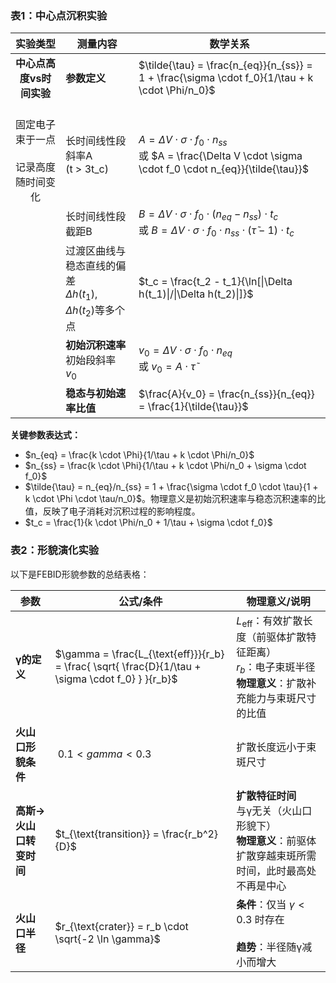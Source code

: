 ### 表1：中心点沉积实验

| 实验类型 | 测量内容 | 数学关系 |
|:--------:|----------|----------|
| **中心点高度vs时间实验** | **参数定义** | $\tilde{\tau} = \frac{n_{eq}}{n_{ss}} = 1 + \frac{\sigma \cdot f_0}{1/\tau + k \cdot \Phi/n_0}$ |
| <br>固定电子束于一点<br><br>记录高度随时间变化 | 长时间线性段斜率A<br>(t > 3t_c) | $A = \Delta V \cdot \sigma \cdot f_0 \cdot n_{ss}$<br>或 $A = \frac{\Delta V \cdot \sigma \cdot f_0 \cdot n_{eq}}{\tilde{\tau}}$ |
|  | 长时间线性段截距B | $B = \Delta V \cdot \sigma \cdot f_0 \cdot (n_{eq} - n_{ss}) \cdot t_c$<br>或 $B = \Delta V \cdot \sigma \cdot f_0 \cdot n_{ss} \cdot (\tilde{\tau} - 1) \cdot t_c$ |
|  | 过渡区曲线与稳态直线的偏差<br>$\Delta h(t_1)$, $\Delta h(t_2)$等多个点 | $t_c = \frac{t_2 - t_1}{\ln[\|\Delta h(t_1)\|/\|\Delta h(t_2)\|]}$<br>  |
|  | **初始沉积速率**<br>初始段斜率 $v_0$ | $v_0 = \Delta V \cdot \sigma \cdot f_0 \cdot n_{eq}$<br>或 $v_0 = A \cdot \tilde{\tau}$ |
|  | **稳态与初始速率比值** | $\frac{A}{v_0} = \frac{n_{ss}}{n_{eq}} = \frac{1}{\tilde{\tau}}$ |

**关键参数表达式：**
- $n_{eq} = \frac{k \cdot \Phi}{1/\tau + k \cdot \Phi/n_0}$
- $n_{ss} = \frac{k \cdot \Phi}{1/\tau + k \cdot \Phi/n_0 + \sigma \cdot f_0}$
- $\tilde{\tau} = n_{eq}/n_{ss} = 1 + \frac{\sigma \cdot f_0 \cdot \tau}{1 + k \cdot \Phi \cdot \tau/n_0}$。物理意义是初始沉积速率与稳态沉积速率的比值，反映了电子消耗对沉积过程的影响程度。
- $t_c = \frac{1}{k \cdot \Phi/n_0 + 1/\tau + \sigma \cdot f_0}$


### 表2：形貌演化实验

以下是FEBID形貌参数的总结表格：

| **参数**                | **公式/条件**                          | **物理意义/说明**                                                                 |
|-------------------------|----------------------------------------|---------------------------------------------------------------------------------|
| **γ的定义**             | $\gamma = \frac{L_{\text{eff}}}{r_b} = \frac{ \sqrt{ \frac{D}{1/\tau + \sigma \cdot f_0} } }{r_b}$ | $L_{\text{eff}}$：有效扩散长度（前驱体扩散特征距离）<br>$r_b$：电子束斑半径<br>**物理意义**：扩散补充能力与束斑尺寸的比值 |
| **火山口形貌条件**      | $\ 0.1 < gamma < 0.3$                         | 扩散长度远小于束斑尺寸                     |
| **高斯→火山口转变时间** | $t_{\text{transition}} = \frac{r_b^2}{D}$ | **扩散特征时间**<br>与γ无关（火山口形貌下）<br>**物理意义**：前驱体扩散穿越束斑所需时间，此时最高处不再是中心 |
| **火山口半径**          | $r_{\text{crater}} = r_b \cdot \sqrt{-2 \ln \gamma}$ | **条件**：仅当 $\gamma < 0.3$ 时存在<br><br>**趋势**：半径随γ减小而增大 |
